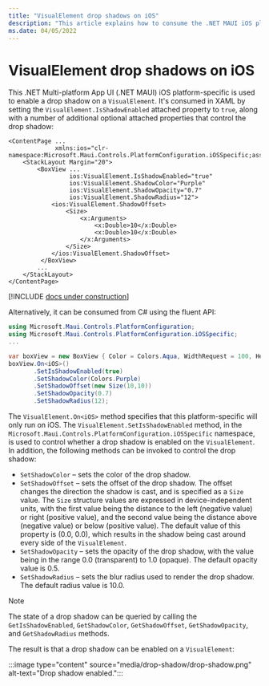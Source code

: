```yaml
---
title: "VisualElement drop shadows on iOS"
description: "This article explains how to consume the .NET MAUI iOS platform-specific that enables a drop shadow on a VisualElement."
ms.date: 04/05/2022
---
```


# VisualElement drop shadows on iOS

This .NET Multi-platform App UI (.NET MAUI) iOS platform-specific is used to enable a drop shadow on a `VisualElement`. It's consumed in XAML by setting the `VisualElement.IsShadowEnabled` attached property to `true`, along with a number of additional optional attached properties that control the drop shadow:

```xaml
<ContentPage ...
             xmlns:ios="clr-namespace:Microsoft.Maui.Controls.PlatformConfiguration.iOSSpecific;assembly=Microsoft.Maui.Controls">
    <StackLayout Margin="20">
        <BoxView ...
                 ios:VisualElement.IsShadowEnabled="true"
                 ios:VisualElement.ShadowColor="Purple"
                 ios:VisualElement.ShadowOpacity="0.7"
                 ios:VisualElement.ShadowRadius="12">
            <ios:VisualElement.ShadowOffset>
                <Size>
                    <x:Arguments>
                        <x:Double>10</x:Double>
                        <x:Double>10</x:Double>
                    </x:Arguments>
                </Size>
            </ios:VisualElement.ShadowOffset>
         </BoxView>
        ...
    </StackLayout>
</ContentPage>
```

[!INCLUDE [docs under construction](~/includes/preview-note.md)]

Alternatively, it can be consumed from C# using the fluent API:

```csharp
using Microsoft.Maui.Controls.PlatformConfiguration;
using Microsoft.Maui.Controls.PlatformConfiguration.iOSSpecific;
...

var boxView = new BoxView { Color = Colors.Aqua, WidthRequest = 100, HeightRequest = 100 };
boxView.On<iOS>()
       .SetIsShadowEnabled(true)
       .SetShadowColor(Colors.Purple)
       .SetShadowOffset(new Size(10,10))
       .SetShadowOpacity(0.7)
       .SetShadowRadius(12);
```

The `VisualElement.On<iOS>` method specifies that this platform-specific will only run on iOS. The `VisualElement.SetIsShadowEnabled` method, in the `Microsoft.Maui.Controls.PlatformConfiguration.iOSSpecific` namespace, is used to control whether a drop shadow is enabled on the `VisualElement`. In addition, the following methods can be invoked to control the drop shadow:

- `SetShadowColor` – sets the color of the drop shadow.
- `SetShadowOffset` – sets the offset of the drop shadow. The offset changes the direction the shadow is cast, and is specified as a `Size` value. The `Size` structure values are expressed in device-independent units, with the first value being the distance to the left (negative value) or right (positive value), and the second value being the distance above (negative value) or below (positive value). The default value of this property is (0.0, 0.0), which results in the shadow being cast around every side of the `VisualElement`.
- `SetShadowOpacity` – sets the opacity of the drop shadow, with the value being in the range 0.0 (transparent) to 1.0 (opaque). The default opacity value is 0.5.
- `SetShadowRadius` – sets the blur radius used to render the drop shadow. The default radius value is 10.0.

> [!NOTE]
> The state of a drop shadow can be queried by calling the `GetIsShadowEnabled`, `GetShadowColor`, `GetShadowOffset`, `GetShadowOpacity`, and `GetShadowRadius` methods.

The result is that a drop shadow can be enabled on a `VisualElement`:

:::image type="content" source="media/drop-shadow/drop-shadow.png" alt-text="Drop shadow enabled.":::
